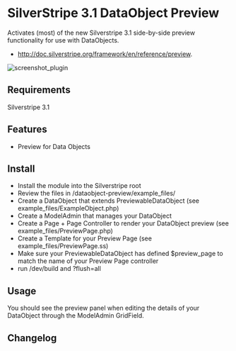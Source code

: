 # SilverStripe 3.1 DataObject Preview

Activates (most) of the new Silverstripe 3.1 side-by-side preview functionality for use with DataObjects. 

- http://doc.silverstripe.org/framework/en/reference/preview.

![screenshot_plugin](https://cloud.githubusercontent.com/assets/247139/4880595/5eb2c5ac-633d-11e4-86c0-c207d85f7be9.jpg)

## Requirements

Silverstripe 3.1

## Features

- Preview for Data Objects

## Install

- Install the module into the Silverstripe root
- Review the files in <site>/dataobject-preview/example_files/
- Create a DataObject that extends PreviewableDataObject (see example_files/ExampleObject.php)
- Create a ModelAdmin that manages your DataObject
- Create a Page + Page Controller to render your DataObject preview (see example_files/PreviewPage.php)
- Create a Template for your Preview Page (see example_files/PreviewPage.ss)
- Make sure your PreviewableDataObject has defined $preview_page to match the name of your Preview Page controller
- run /dev/build and ?flush=all

## Usage

You should see the preview panel when editing the details of your DataObject through the ModelAdmin GridField.

## Changelog

